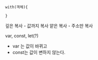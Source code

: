 	with(객체){
	
	}
	

깊은 복사 - 값까지 복사
얕은 복사 - 주소만 복사

var, const, let(?)

- var	는 값이 바뀌고
- const는 값이 변하지 않는다.